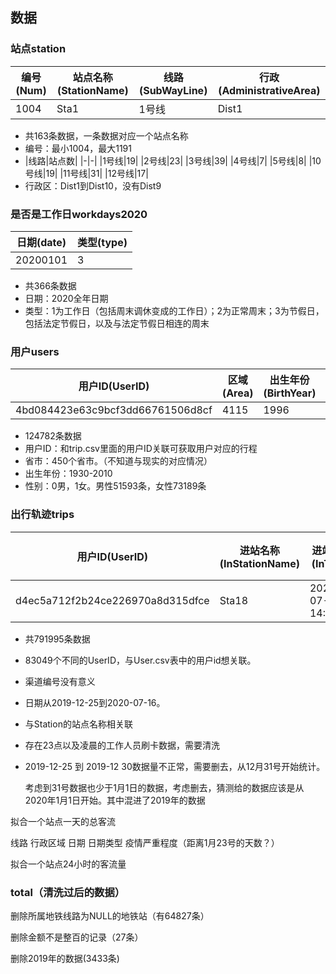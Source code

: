 ## 数据

### 站点station

|编号(Num)|站点名称(StationName)|线路(SubWayLine)|行政(AdministrativeArea)|
|-|-|-|-|
|1004|Sta1|1号线|Dist1|
- 共163条数据，一条数据对应一个站点名称
- 编号：最小1004，最大1191
- |线路|站点数|
|-|-|
|1号线|19|
|2号线|23|
|3号线|39|
|4号线|7|
|5号线|8|
|10号线|19|
|11号线|31|
|12号线|17|
- 行政区：Dist1到Dist10，没有Dist9

### 是否是工作日workdays2020

|日期(date)|类型(type)|
|--|--|
|20200101|3|
- 共366条数据
- 日期：2020全年日期
- 类型：1为工作日（包括周末调休变成的工作日）；2为正常周末；3为节假日，包括法定节假日，以及与法定节假日相连的周末

### 用户users

|用户ID(UserID)|区域(Area)|出生年份(BirthYear)|性别(Sex)|
|-|-|-|-|
|4bd084423e63c9bcf3dd66761506d8cf|4115|1996|0|
- 124782条数据
- 用户ID：和trip.csv里面的用户ID关联可获取用户对应的行程
- 省市：450个省市。（不知道与现实的对应情况）
- 出生年份：1930-2010
- 性别：0男，1女。男性51593条，女性73189条

### 出行轨迹trips

|用户ID(UserID)|进站名称(InStationName)|进站时间(InTime)|出站名称(OutStationName)|出站时间(OutTime)|渠道编号(Type)|价格(Price)|
|-|-|-|-|-|-|-|
|d4ec5a712f2b24ce226970a8d315dfce|Sta18|2020-07-15 14:21:58|Sta9|2020-07-15 14:39:29|03|200|
- 共791995条数据

- 83049个不同的UserID，与User.csv表中的用户id想关联。

- 渠道编号没有意义

- 日期从2019-12-25到2020-07-16。

- 与Station的站点名称相关联

- 存在23点以及凌晨的工作人员刷卡数据，需要清洗

- 2019-12-25 到 2019-12 30数据量不正常，需要删去，从12月31号开始统计。

  考虑到31号数据也少于1月1日的数据，考虑删去，猜测给的数据应该是从2020年1月1日开始。其中混进了2019年的数据

拟合一个站点一天的总客流

线路 行政区域 日期 日期类型 疫情严重程度（距离1月23号的天数？）

拟合一个站点24小时的客流量

### total（清洗过后的数据）

删除所属地铁线路为NULL的地铁站（有64827条）

删除金额不是整百的记录（27条）

删除2019年的数据(3433条)